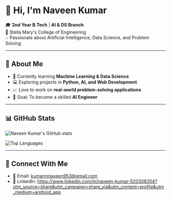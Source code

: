 # 👋 Hi, I'm Naveen Kumar  

🎓 **2nd Year B.Tech** | **AI & DS Branch**  
🏫 Stella Mary's College of Engineering  
💡 Passionate about Artificial Intelligence, Data Science, and Problem Solving  

---

## 🚀 About Me  
- 🌱 Currently learning **Machine Learning & Data Science**  
- 💻 Exploring projects in **Python, AI, and Web Development**  
- 📈 Love to work on **real-world problem-solving applications**  
- 🎯 Goal: To become a skilled **AI Engineer**  

---

## 📊 GitHub Stats  
 ![Naveen Kumar's GitHub stats](https://github-readme-stats.vercel.app/api?username=kumarmnaveen953-dot&show_icons=true&theme=radical)

![Top Languages](https://github-readme-stats.vercel.app/api/top-langs/?username=kumarmnaveen953-dot&layout=compact&theme=radical)  

---

## 🔗 Connect With Me  
- 📧 Email: kumarmnaveen953@gmail.com
- 💼 LinkedIn: https://www.linkedin.com/in/naveen-kumar-520308354?utm_source=share&utm_campaign=share_via&utm_content=profile&utm_medium=android_app
